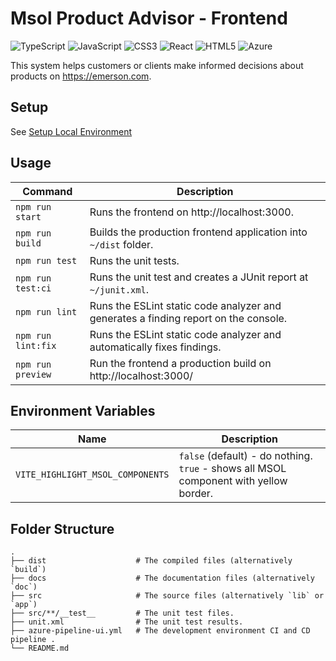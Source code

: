 # Msol Product Advisor - Frontend

![TypeScript](https://img.shields.io/badge/typescript-%23007ACC.svg?logo=typescript&logoColor=white&style=for-the-badge)
![JavaScript](https://img.shields.io/badge/javascript-%23323330.svg?logo=javascript&logoColor=%23F7DF1E&style=for-the-badge)
![CSS3](https://img.shields.io/badge/css3-%231572B6.svg?logo=css3&logoColor=white&style=for-the-badge)
![React](https://img.shields.io/badge/react-%2320232a.svg?style=for-the-badge&logo=react&logoColor=%2361DAFB)
![HTML5](https://img.shields.io/badge/html5-%23E34F26.svg?logo=html5&logoColor=white&style=for-the-badge)
![Azure](https://img.shields.io/badge/azure-%230072C6.svg?style=for-the-badge&logo=microsoftazure&logoColor=white)

This system helps customers or clients make informed decisions about products on https://emerson.com.

## Setup
See [Setup Local Environment](docs\setup-local-environment.md) 

## Usage  

| Command            | Description                                                  |
| ------------------ | ------------------------------------------------------------ |
| `npm run start`    | Runs the frontend on http://localhost:3000.                  |
| `npm run build`    | Builds the production frontend application into `~/dist` folder. |
| `npm run test`     | Runs the unit tests.                                         |
| `npm run test:ci`  | Runs the unit test and creates a JUnit report at `~/junit.xml`. |
| `npm run lint`     | Runs the ESLint static code analyzer and generates a finding report on the console. |
| `npm run lint:fix` | Runs the ESLint static code analyzer and automatically fixes findings. |
| `npm run preview`  | Run the frontend a production build on http://localhost:3000/ |

## Environment Variables

| Name                             | Description                                                                                 |
|----------------------------------|---------------------------------------------------------------------------------------------|
| `VITE_HIGHLIGHT_MSOL_COMPONENTS` | `false` (default) - do nothing. <br />`true` - shows all MSOL component with yellow border. |

## Folder Structure

```text
.
├── dist                    # The compiled files (alternatively `build`)
├── docs                    # The documentation files (alternatively `doc`)
├── src                     # The source files (alternatively `lib` or `app`)
├── src/**/__test__         # The unit test files.
├── unit.xml                # The unit test results.
├── azure-pipeline-ui.yml   # The development environment CI and CD pipeline .
└── README.md
```